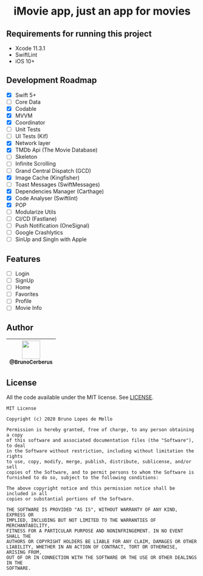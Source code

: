 <h1 align="center">
iMovie app, just an app for movies
</h1>

## Requirements for running this project
- Xcode 11.3.1
- SwiftLint
- iOS 10+

## Development Roadmap

- [x] Swift 5+
- [ ] Core Data
- [x] Codable
- [x] MVVM
- [x] Coordinator
- [ ] Unit Tests
- [ ] UI Tests (Kif)
- [x] Network layer
- [x] TMDb Api (The Movie Database)
- [ ] Skeleton
- [ ] Infinite Scrolling
- [ ] Grand Central Dispatch (GCD)
- [x] Image Cache (Kingfisher)
- [ ] Toast Messages (SwiftMessages) 
- [x] Dependencies Manager (Carthage)
- [x] Code Analyser (Swiftlint)
- [x] POP
- [ ] Modularize Utils
- [ ] CI/CD (Fastlane)
- [ ] Push Notification (OneSignal)
- [ ] Google Crashlytics
- [ ] SinUp and SingIn with Apple

## Features
- [ ] Login
- [ ] SignUp
- [ ] Home
- [ ] Favorites
- [ ] Profile
- [ ] Movie Info

## Author

| [<img src="https://avatars3.githubusercontent.com/u/10541956?s=400&u=eba6b61af608c7dbc1d36cbf2abacb880d9c6a71&v=4" width="48"><br><sub>@BrunoCerberus</sub>](https://github.com/BrunoCerberus) |
| :---: |

## License

All the code available under the MIT license. See [LICENSE](LICENSE).

```
MIT License

Copyright (c) 2020 Bruno Lopes de Mello

Permission is hereby granted, free of charge, to any person obtaining a copy
of this software and associated documentation files (the "Software"), to deal
in the Software without restriction, including without limitation the rights
to use, copy, modify, merge, publish, distribute, sublicense, and/or sell
copies of the Software, and to permit persons to whom the Software is
furnished to do so, subject to the following conditions:

The above copyright notice and this permission notice shall be included in all
copies or substantial portions of the Software.

THE SOFTWARE IS PROVIDED "AS IS", WITHOUT WARRANTY OF ANY KIND, EXPRESS OR
IMPLIED, INCLUDING BUT NOT LIMITED TO THE WARRANTIES OF MERCHANTABILITY,
FITNESS FOR A PARTICULAR PURPOSE AND NONINFRINGEMENT. IN NO EVENT SHALL THE
AUTHORS OR COPYRIGHT HOLDERS BE LIABLE FOR ANY CLAIM, DAMAGES OR OTHER
LIABILITY, WHETHER IN AN ACTION OF CONTRACT, TORT OR OTHERWISE, ARISING FROM,
OUT OF OR IN CONNECTION WITH THE SOFTWARE OR THE USE OR OTHER DEALINGS IN THE
SOFTWARE.
```
